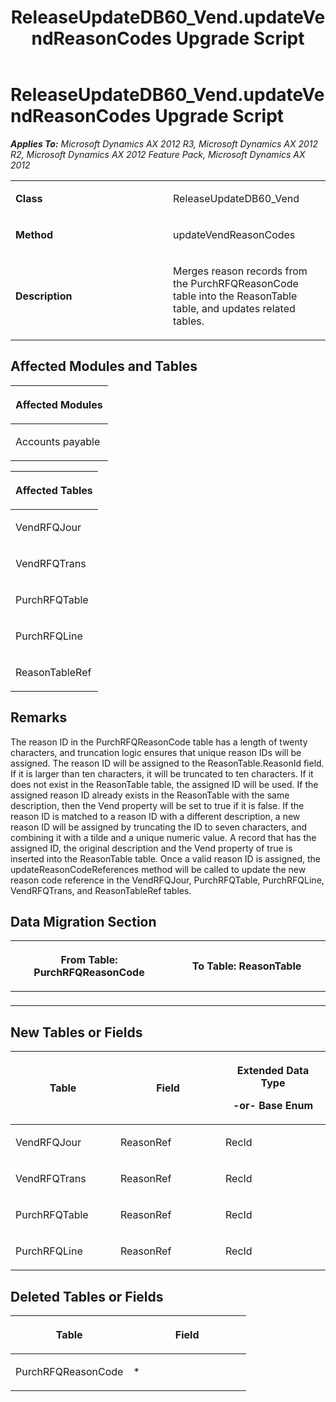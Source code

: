 ﻿---
title: ReleaseUpdateDB60_Vend.updateVendReasonCodes Upgrade Script
TOCTitle: ReleaseUpdateDB60_Vend.updateVendReasonCodes Upgrade Script
ms:assetid: d8b41365-7697-7921-521f-32f8ac3ca4a9
ms:mtpsurl: https://msdn.microsoft.com/en-us/library/JJ687102(v=AX.60)
ms:contentKeyID: 49711550
ms.date: 05/18/2015
mtps_version: v=AX.60
---

# ReleaseUpdateDB60\_Vend.updateVendReasonCodes Upgrade Script 


_**Applies To:** Microsoft Dynamics AX 2012 R3, Microsoft Dynamics AX 2012 R2, Microsoft Dynamics AX 2012 Feature Pack, Microsoft Dynamics AX 2012_

<table>
<colgroup>
<col style="width: 50%" />
<col style="width: 50%" />
</colgroup>
<tbody>
<tr class="odd">
<td><p><strong>Class</strong></p></td>
<td><p>ReleaseUpdateDB60_Vend</p></td>
</tr>
<tr class="even">
<td><p><strong>Method</strong></p></td>
<td><p>updateVendReasonCodes</p></td>
</tr>
<tr class="odd">
<td><p><strong>Description</strong></p></td>
<td><p>Merges reason records from the PurchRFQReasonCode table into the ReasonTable table, and updates related tables.</p></td>
</tr>
</tbody>
</table>


## Affected Modules and Tables

<table>
<colgroup>
<col style="width: 100%" />
</colgroup>
<thead>
<tr class="header">
<th><p>Affected Modules</p></th>
</tr>
</thead>
<tbody>
<tr class="odd">
<td><p>Accounts payable</p></td>
</tr>
</tbody>
</table>


<table>
<colgroup>
<col style="width: 100%" />
</colgroup>
<thead>
<tr class="header">
<th><p>Affected Tables</p></th>
</tr>
</thead>
<tbody>
<tr class="odd">
<td><p>VendRFQJour</p></td>
</tr>
<tr class="even">
<td><p>VendRFQTrans</p></td>
</tr>
<tr class="odd">
<td><p>PurchRFQTable</p></td>
</tr>
<tr class="even">
<td><p>PurchRFQLine</p></td>
</tr>
<tr class="odd">
<td><p>ReasonTableRef</p></td>
</tr>
</tbody>
</table>


## Remarks

The reason ID in the PurchRFQReasonCode table has a length of twenty characters, and truncation logic ensures that unique reason IDs will be assigned. The reason ID will be assigned to the ReasonTable.ReasonId field. If it is larger than ten characters, it will be truncated to ten characters. If it does not exist in the ReasonTable table, the assigned ID will be used. If the assigned reason ID already exists in the ReasonTable with the same description, then the Vend property will be set to true if it is false. If the reason ID is matched to a reason ID with a different description, a new reason ID will be assigned by truncating the ID to seven characters, and combining it with a tilde and a unique numeric value. A record that has the assigned ID, the original description and the Vend property of true is inserted into the ReasonTable table. Once a valid reason ID is assigned, the updateReasonCodeReferences method will be called to update the new reason code reference in the VendRFQJour, PurchRFQTable, PurchRFQLine, VendRFQTrans, and ReasonTableRef tables.

## Data Migration Section

<table>
<colgroup>
<col style="width: 50%" />
<col style="width: 50%" />
</colgroup>
<thead>
<tr class="header">
<th><p>From Table: PurchRFQReasonCode</p></th>
<th><p>To Table: ReasonTable</p></th>
</tr>
</thead>
<tbody>
<tr class="odd">
<td><p></p></td>
<td><p></p></td>
</tr>
</tbody>
</table>


## New Tables or Fields

<table>
<colgroup>
<col style="width: 33%" />
<col style="width: 33%" />
<col style="width: 33%" />
</colgroup>
<thead>
<tr class="header">
<th><p>Table</p></th>
<th><p>Field</p></th>
<th><p>Extended Data Type</p>
<p>-or- Base Enum</p></th>
</tr>
</thead>
<tbody>
<tr class="odd">
<td><p>VendRFQJour</p></td>
<td><p>ReasonRef</p></td>
<td><p>RecId</p></td>
</tr>
<tr class="even">
<td><p>VendRFQTrans</p></td>
<td><p>ReasonRef</p></td>
<td><p>RecId</p></td>
</tr>
<tr class="odd">
<td><p>PurchRFQTable</p></td>
<td><p>ReasonRef</p></td>
<td><p>RecId</p></td>
</tr>
<tr class="even">
<td><p>PurchRFQLine</p></td>
<td><p>ReasonRef</p></td>
<td><p>RecId</p></td>
</tr>
</tbody>
</table>


## Deleted Tables or Fields

<table>
<colgroup>
<col style="width: 50%" />
<col style="width: 50%" />
</colgroup>
<thead>
<tr class="header">
<th><p>Table</p></th>
<th><p>Field</p></th>
</tr>
</thead>
<tbody>
<tr class="odd">
<td><p>PurchRFQReasonCode</p></td>
<td><p>*</p></td>
</tr>
</tbody>
</table>

  


